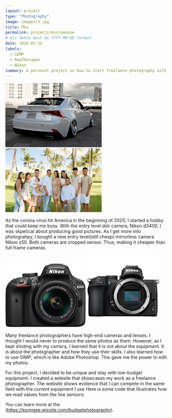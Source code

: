 ```yaml
---
layout: project
type: "Photography"
image: images/3.jpg
title: Pho
permalink: projects/micromouse
# All dates must be YYYY-MM-DD format!
date: 2020-03-24
labels:
  - GIMP
  - RawTherapee
  - Nikon
summary: A personal project on how to start freelance photography with low-budget equipment.
---
```


<div class="ui small rounded images">
  <img class="ui image" src="../images/car.JPG">
  <img class="ui image" src="../images/fam.JPG">
</div>

  As the corona virus hit America in the beginning of 2020, I started a hobby that could keep me busy.  With the entry level dslr camera, Nikon d3400, I was skpetical about producing good pictures. As I get more into photograhpy, I bought a new entry level(still cheap) mirrorless camera Nikon z50. Both cameras are cropped sensor. Thus, making it cheaper than full frame cameras.
  
  <div class="ui small rounded images">
  <img class="ui image" src="../images/nikon d.jfif">
  <img class="ui image" src="../images/nikon z.jfif">
</div>
  

  Many freelance photographers have high-end cameras and lenses. I thought I would never to produce the same photos as them. However, as I kept shoting with my camera, I learned that it is not about the equipment. It is about the photographer and how they use their skills. I also learned how to use GIMP, which is like Adobe Photoshop. This gave me the power to edit my photos.
  
  For this project, I decided to be unique and stay with low-budget equipment. I created a website that showcases my work as a freelance photographer. The website shows evidence that I can compete in the same field with the current equipment I use
Here is some code that illustrates how we read values from the line sensors:



You can learn more at the (https://kpmigee.wixsite.com/budgetphotography).



